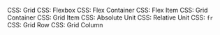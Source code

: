 CSS: Grid
CSS: Flexbox
CSS: Flex Container
CSS: Flex Item
CSS: Grid Container
CSS: Grid Item
CSS: Absolute Unit
CSS: Relative Unit
CSS: `fr`
CSS: Grid Row
CSS: Grid Column
